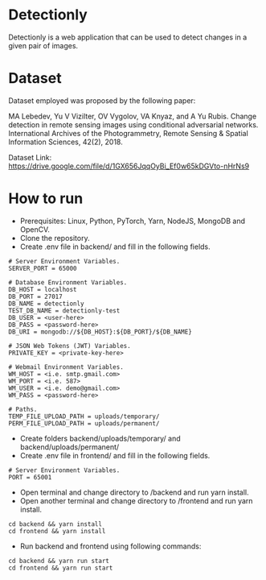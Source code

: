 # Detectionly
Detectionly is a web application that can be used to detect changes in a given pair of images.

# Dataset
Dataset employed was proposed by the following paper:

MA Lebedev, Yu V Vizilter, OV Vygolov, VA Knyaz, and A Yu Rubis. Change detection in remote sensing images using conditional adversarial networks. International Archives of the Photogrammetry, Remote Sensing & Spatial Information Sciences, 42(2), 2018.

Dataset Link: https://drive.google.com/file/d/1GX656JqqOyBi_Ef0w65kDGVto-nHrNs9

# How to run

  - Prerequisites: Linux, Python, PyTorch, Yarn, NodeJS, MongoDB and OpenCV.
  - Clone the repository.
  - Create .env file in backend/ and fill in the following fields.
```
# Server Environment Variables.
SERVER_PORT = 65000

# Database Environment Variables.
DB_HOST = localhost
DB_PORT = 27017
DB_NAME = detectionly
TEST_DB_NAME = detectionly-test
DB_USER = <user-here>
DB_PASS = <password-here>
DB_URI = mongodb://${DB_HOST}:${DB_PORT}/${DB_NAME}

# JSON Web Tokens (JWT) Variables.
PRIVATE_KEY = <private-key-here>

# Webmail Environment Variables.
WM_HOST = <i.e. smtp.gmail.com>
WM_PORT = <i.e. 587>
WM_USER = <i.e. demo@gmail.com>
WM_PASS = <password-here>

# Paths.
TEMP_FILE_UPLOAD_PATH = uploads/temporary/
PERM_FILE_UPLOAD_PATH = uploads/permanent/
```

  - Create folders backend/uploads/temporary/ and backend/uploads/permanent/
  - Create .env file in frontend/ and fill in the following fields.
```
# Server Environment Variables.
PORT = 65001
```

  - Open terminal and change directory to /backend and run yarn install.
  - Open another terminal and change directory to /frontend and run yarn install.
```
cd backend && yarn install
cd frontend && yarn install
```
  - Run backend and frontend using following commands:
```
cd backend && yarn run start
cd frontend && yarn run start
```
